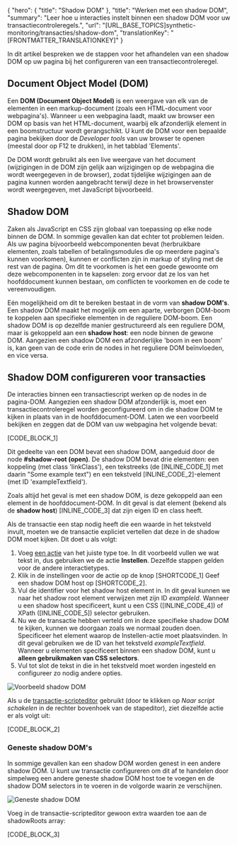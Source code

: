 {
  "hero": {
    "title": "Shadow DOM"
  },
  "title": "Werken met een shadow DOM",
  "summary": "Leer hoe u interacties instelt binnen een shadow DOM voor uw transactiecontroleregels.",
  "url": "[URL_BASE_TOPICS]synthetic-monitoring/transacties/shadow-dom",
  "translationKey": "[FRONTMATTER_TRANSLATIONKEY]"
}

In dit artikel bespreken we de stappen voor het afhandelen van een shadow DOM op uw pagina bij het configureren van een transactiecontroleregel. 

## Document Object Model (DOM)

Een **DOM (Document Object Model)** is een weergave van elk van de elementen in een markup-document (zoals een HTML-document voor webpagina's). Wanneer u een webpagina laadt, maakt uw browser een DOM op basis van het HTML-document, waarbij elk afzonderlijk element in een boomstructuur wordt gerangschikt. U kunt de DOM voor een bepaalde pagina bekijken door de *Developer tools* van uw browser te openen (meestal door op F12 te drukken), in het tabblad 'Elements'. 

De DOM wordt gebruikt als een live weergave van het document (wijzigingen in de DOM zijn gelijk aan wijzigingen op de webpagina die wordt weergegeven in de browser), zodat tijdelijke wijzigingen aan de pagina kunnen worden aangebracht terwijl deze in het browservenster wordt weergegeven, met JavaScript bijvoorbeeld. 

## Shadow DOM

Zaken als JavaScript en CSS zijn globaal van toepassing op elke node binnen de DOM. In sommige gevallen kan dat echter tot problemen leiden. Als uw pagina bijvoorbeeld webcomponenten bevat (herbruikbare elementen, zoals tabellen of betalingsmodules die op meerdere pagina's kunnen voorkomen), kunnen er conflicten zijn in markup of styling met de rest van de pagina. Om dit te voorkomen is het een goede gewoonte om deze webcomponenten in te kapselen: zorg ervoor dat ze los van het hoofddocument kunnen bestaan, om conflicten te voorkomen en de code te vereenvoudigen.

Eén mogelijkheid om dit te bereiken bestaat in de vorm van **shadow DOM's**. Een shadow DOM maakt het mogelijk om een aparte, verborgen DOM-boom te koppelen aan specifieke elementen in de reguliere DOM-boom. Een shadow DOM is op dezelfde manier gestructureerd als een reguliere DOM, maar is gekoppeld aan een **shadow host**: een node binnen de gewone DOM. Aangezien een shadow DOM een afzonderlijke 'boom in een boom' is, kan geen van de code erin de nodes in het reguliere DOM beïnvloeden, en vice versa. 

## Shadow DOM configureren voor transacties

De interacties binnen een transactiescript werken op de nodes in de pagina-DOM. Aangezien een shadow DOM afzonderlijk is, moet een transactiecontroleregel worden geconfigureerd om in die shadow DOM te kijken in plaats van in de hoofddocument-DOM. Laten we een voorbeeld bekijken en zeggen dat de DOM van uw webpagina het volgende bevat:

[CODE_BLOCK_1]

Dit gedeelte van een DOM bevat een shadow DOM, aangeduid door de node **#shadow-root (open)**. De shadow DOM bevat drie elementen: een koppeling (met class 'linkClass'), een tekstreeks (de [INLINE_CODE_1] met daarin "Some example text") en een tekstveld [INLINE_CODE_2]-element (met ID 'exampleTextfield'). 

Zoals altijd het geval is met een shadow DOM, is deze gekoppeld aan een element in de hoofddocument-DOM. In dit geval is dat element (bekend als de **shadow host**) [INLINE_CODE_3] dat zijn eigen ID en class heeft. 

Als de transactie een stap nodig heeft die een waarde in het tekstveld invult, moeten we de transactie expliciet vertellen dat deze in de shadow DOM moet kijken. Dit doet u als volgt:

1. Voeg [een actie]([LINK_URL_1]) van het juiste type toe. In dit voorbeeld vullen we wat tekst in, dus gebruiken we de actie **Instellen**. Dezelfde stappen gelden voor de andere interactietypes.
2. Klik in de instellingen voor de actie op de knop [SHORTCODE_1] Geef een shadow DOM host op [SHORTCODE_2].
3. Vul de identifier voor het shadow host element in. In dit geval kunnen we naar het shadow root element verwijzen met zijn ID *exampleId*. Wanneer u een shadow host specificeert, kunt u een CSS ([INLINE_CODE_4]) of XPath ([INLINE_CODE_5]) selector gebruiken.
4. Nu we de transactie hebben verteld om in deze specifieke shadow DOM te kijken, kunnen we doorgaan zoals we normaal zouden doen. Specificeer het element waarop de Instellen-actie moet plaatsvinden. In dit geval gebruiken we de ID van het tekstveld *exampleTextfield*. Wanneer u elementen specificeert binnen een shadow DOM, kunt u **alleen gebruikmaken van CSS selectors**.
5. Vul tot slot de tekst in die in het tekstveld moet worden ingesteld en configureer zo nodig andere opties.

![Voorbeeld shadow DOM]([LINK_URL_2])

Als u de [transactie-scripteditor]([LINK_URL_3]) gebruikt (door te klikken op *Naar script schakelen* in de rechter bovenhoek van de stapeditor), ziet diezelfde actie er als volgt uit:

[CODE_BLOCK_2]

### Geneste shadow DOM's

In sommige gevallen kan een shadow DOM worden genest in een andere shadow DOM. U kunt uw transactie configureren om dit af te handelen door simpelweg een andere geneste shadow DOM host toe te voegen en de shadow DOM selectors in te voeren in de volgorde waarin ze verschijnen.

![Geneste shadow DOM]([LINK_URL_4])

Voeg in de transactie-scripteditor gewoon extra waarden toe aan de shadowRoots array:

[CODE_BLOCK_3]